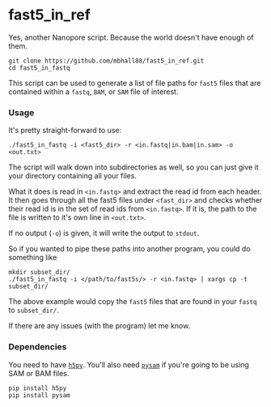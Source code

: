 # fast5_in_ref
Yes, another Nanopore script. Because the world doesn't have enough of them.

    git clone https://github.com/mbhall88/fast5_in_ref.git
    cd fast5_in_fastq

This script can be used to generate a list of file paths for `fast5` files that are contained within a `fastq`, `BAM`, or `SAM` file of interest.

### Usage

It's pretty straight-forward to use:

    ./fast5_in_fastq -i <fast5_dir> -r <in.fastq|in.bam|in.sam> -o <out.txt>

The script will walk down into subdirectories as well, so you can just give it your directory containing all your files.

What it does is read in `<in.fastq>` and extract the read id from each header. It then goes through all the fast5 files under `<fast_dir>` and checks whether their read id is in the set of read ids from `<in.fastq>`. If it is, the path to the file is written to it's own line in `<out.txt>`.

If no output (`-o`) is given, it will write the output to `stdout`. 

So if you wanted to pipe these paths into another program, you could do something like

    mkdir subset_dir/
    ./fast5_in_fastq -i </path/to/fast5s/> -r <in.fastq> | xargs cp -t subset_dir/


The above example would copy the `fast5` files that are found in your `fastq` to `subset_dir/`.

If there are any issues (with the program) let me know. 

### Dependencies
You need to have [`h5py`](https://github.com/h5py/h5py). You'll also need [`pysam`](https://github.com/pysam-developers/pysam) if you're going to be using SAM or BAM files. 

    pip install h5py
    pip install pysam
    
